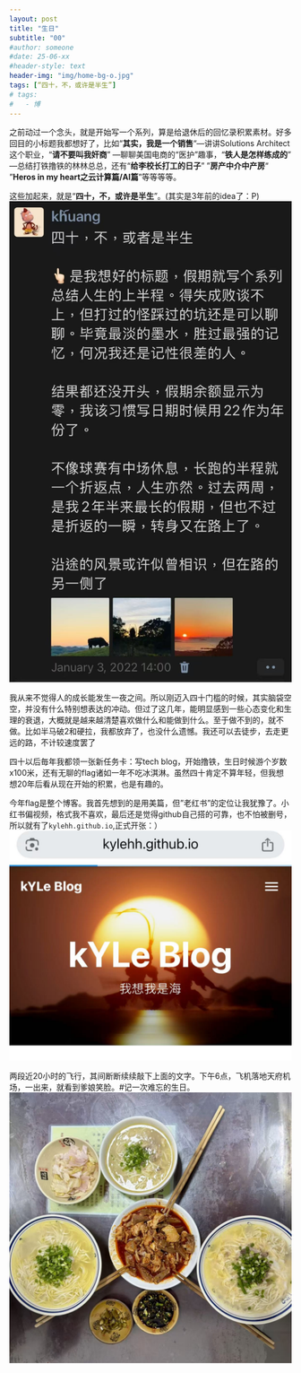 ```yaml
---
layout: post
title: "生日"
subtitle: "00"
#author: someone
#date: 25-06-xx
#header-style: text
header-img: "img/home-bg-o.jpg"
tags: [“四十，不，或许是半生”]
# tags:
#   - 博
---
```


之前动过一个念头，就是开始写一个系列，算是给退休后的回忆录积累素材。好多回目的小标题我都想好了，比如“**其实，我是一个销售**“—讲讲Solutions Architect这个职业，“**请不要叫我奸商**” —聊聊美国电商的“医护”趣事，“**铁人是怎样练成的**” —总结打铁撸铁的林林总总，还有“**给李校长打工的日子**” ”**房产中介中产房**“ ”**Heros in my heart之云计算篇/AI篇**”等等等等。 

这些加起来，就是“**四十，不，或许是半生**”。(其实是3年前的idea了：P)
![Alt text](/assets/2025/25-09-29-bday_files/40.jpg)

我从来不觉得人的成长能发生一夜之间。所以刚迈入四十门槛的时候，其实脑袋空空，并没有什么特别想表达的冲动。但过了这几年，能明显感到一些心态变化和生理的衰退，大概就是越来越清楚喜欢做什么和能做到什么。至于做不到的，就不做。比如半马破2和硬拉，我都放弃了，也没什么遗憾。我还可以去徒步，去走更远的路，不计较速度罢了

四十以后毎年我都领一张新任务卡：写tech blog，开始撸铁，生日时候游个岁数x100米，还有无聊的flag诸如一年不吃冰淇淋。虽然四十肯定不算年轻，但我想想20年后看从现在开始的积累，也是有趣的。

今年flag是整个博客。我首先想到的是用美篇，但”老红书”的定位让我犹豫了。小红书偏视频，格式我不喜欢，最后还是觉得github自己搭的可靠，也不怕被删号，所以就有了`kylehh.github.io`,正式开张：）
![Alt text](/assets/2025/25-09-29-bday_files/blog.jpg)

两段近20小时的飞行，其间断断续续敲下上面的文字。下午6点，飞机落地天府机场，一出来，就看到爹娘笑脸。#记一次难忘的生日。
![Alt text](/assets/2025/25-09-29-bday_files/noodle.jpg)



